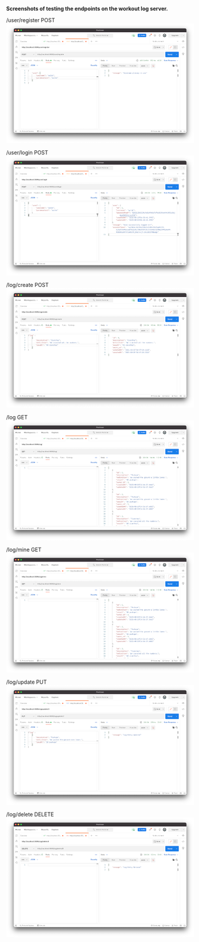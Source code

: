 **Screenshots of testing the endpoints on the workout log server.**

/user/register POST
![User register POST](/ss/workoutLog-userRegisterEndpoint.png)

/user/login POST
![User login POST](/ss/workoutLog-userLoginEndpoint.png)

/log/create POST
![Log create POST](/ss/workoutLog-logCreatePostEndpoint.png)

/log GET
![Log listing GET](/ss/workoutLog-logGetEndpoint.png)

/log/mine GET
![Log mine GET](/ss/workoutLog-logMineGetEndpoint.png)

/log/update PUT
![Log update PUT](/ss/workoutLog-logPutEndpoint.png)

/log/delete DELETE
![Log delete DELETE](/ss/workoutLog-logDeleteEndpoint.png)
